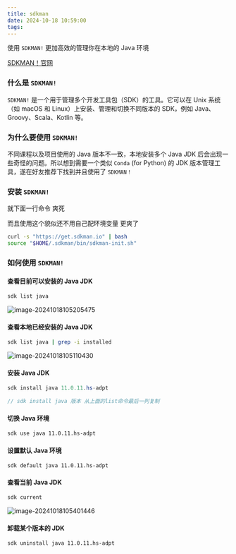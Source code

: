 ```yaml
---
title: sdkman
date: 2024-10-18 10:59:00
tags:
---
```



使用 `SDKMAN!` 更加高效的管理你在本地的 Java 环境

<!--more-->

[SDKMAN！官网](https://sdkman.io)

### 什么是 `SDKMAN!`

`SDKMAN!` 是一个用于管理多个开发工具包（SDK）的工具。它可以在 Unix 系统（如 macOS 和 Linux）上安装、管理和切换不同版本的 SDK，例如 Java、Groovy、Scala、Kotlin 等。

### 为什么要使用 `SDKMAN!`

 不同课程以及项目使用的 Java 版本不一致，本地安装多个 Java JDK 后会出现一些奇怪的问题。所以想到需要一个类似 `Conda` (for Python) 的 JDK 版本管理工具，遂在好友推荐下找到并且使用了 `SDKMAN！`



### 安装 `SDKMAN!`

就下面一行命令 爽死 

而且使用这个貌似还不用自己配环境变量 更爽了

```bash
curl -s "https://get.sdkman.io" | bash
source "$HOME/.sdkman/bin/sdkman-init.sh"
```



### 如何使用 `SDKMAN!`

#### 查看目前可以安装的 Java JDK

```bash
sdk list java
```

![image-20241018105205475](https://wcx0206.oss-cn-nanjing.aliyuncs.com/image-20241018105205475.png)

#### 查看本地已经安装的 Java JDK

```bash
sdk list java | grep -i installed
```

![image-20241018105110430](https://wcx0206.oss-cn-nanjing.aliyuncs.com/image-20241018105110430.png)

#### 安装 Java JDK

```java
sdk install java 11.0.11.hs-adpt
  
// sdk install java 版本 从上面的list命令最后一列复制
```

#### 切换 Java 环境

```bash
sdk use java 11.0.11.hs-adpt
```

#### 设置默认 Java 环境

```
sdk default java 11.0.11.hs-adpt
```

#### 查看当前 Java JDK

```bash
sdk current
```

![image-20241018105401446](https://wcx0206.oss-cn-nanjing.aliyuncs.com/image-20241018105401446.png)

#### 卸载某个版本的 JDK

```
sdk uninstall java 11.0.11.hs-adpt
```

